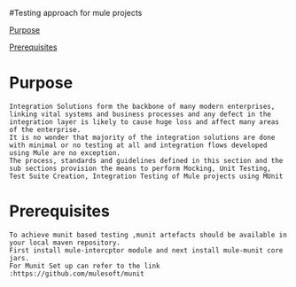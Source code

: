 #Testing approach for mule projects

[Purpose](#purpose)

[Prerequisites](#prerequisites)

Purpose
=======
	Integration Solutions form the backbone of many modern enterprises, linking vital systems and business processes and any defect in the integration layer is likely to cause huge loss and affect many areas of the enterprise. 
	It is no wonder that majority of the integration solutions are done with minimal or no testing at all and integration flows developed using Mule are no exception. 
	The process, standards and guidelines defined in this section and the sub sections provision the means to perform Mocking, Unit Testing, Test Suite Creation, Integration Testing of Mule projects using MUnit
	
Prerequisites
==============
	To achieve munit based testing ,munit artefacts should be available in your local maven repository.
	First install mule-intercptor module and next install mule-munit core jars.
	For Munit Set up can refer to the link :https://github.com/mulesoft/munit

	
